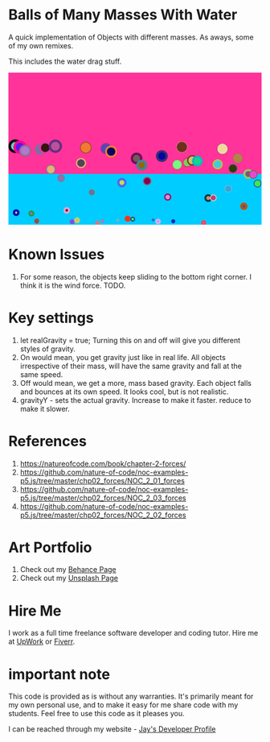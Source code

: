 # Balls of Many Masses With Water

A quick implementation of Objects with different masses. As aways, some of my own remixes.

This includes the water drag stuff.

![image info](BallsofManyMassesWithWater_800px.png)

# Known Issues

1. For some reason, the objects keep sliding to the bottom right corner. I think it is the wind force. TODO.

# Key settings

1. let realGravity = true; Turning this on and off will give you different styles of gravity. 
1. On would mean, you get gravity just like in real life. All objects irrespective of their mass, will have the same gravity and fall at the same speed. 
1. Off would mean, we get a more, mass based gravity. Each object falls and bounces at its own speed. It looks cool, but is not realistic.
1. gravityY - sets the actual gravity. Increase to make it faster. reduce to make it slower.

# References

1. https://natureofcode.com/book/chapter-2-forces/
1. https://github.com/nature-of-code/noc-examples-p5.js/tree/master/chp02_forces/NOC_2_01_forces
1. https://github.com/nature-of-code/noc-examples-p5.js/tree/master/chp02_forces/NOC_2_03_forces
1. https://github.com/nature-of-code/noc-examples-p5.js/tree/master/chp02_forces/NOC_2_02_forces

# Art Portfolio

1. Check out my [Behance Page](https://www.behance.net/vijayasimhabr)
1. Check out my [Unsplash Page](https://unsplash.com/@jay_neeruhaaku)

# Hire Me

I work as a full time freelance software developer and coding tutor. Hire me at [UpWork](https://www.upwork.com/fl/vijayasimhabr) or [Fiverr](https://www.fiverr.com/jay_codeguy). 

# important note 

This code is provided as is without any warranties. It's primarily meant for my own personal use, and to make it easy for me share code with my students. Feel free to use this code as it pleases you.

I can be reached through my website - [Jay's Developer Profile](https://jay-study-nildana.github.io/developerprofile)